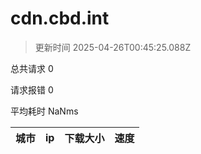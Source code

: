 
  # cdn.cbd.int

  > 更新时间 2025-04-26T00:45:25.088Z
  
  总共请求 0

  请求报错 0

  平均耗时 NaNms

|城市|ip|下载大小|速度|
|-----|----------|---|---|

  
